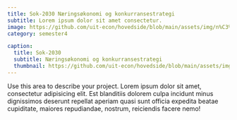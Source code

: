 ```yaml
---
title: Sok-2030 Næringsøkonomi og konkurransestrategi
subtitle: Lorem ipsum dolor sit amet consectetur.
image: https://github.com/uit-econ/hovedside/blob/main/assets/img/n%C3%A6ringkonk.jpg?raw=true
category: semester4

caption:
  title: Sok-2030
  subtitle: Næringsøkonomi og konkurransestrategi
  thumbnail: https://github.com/uit-econ/hovedside/blob/main/assets/img/n%C3%A6ringkonk.jpg?raw=true
---
```

Use this area to describe your project. Lorem ipsum dolor sit amet, consectetur adipisicing elit. Est blanditiis dolorem culpa incidunt minus dignissimos deserunt repellat aperiam quasi sunt officia expedita beatae cupiditate, maiores repudiandae, nostrum, reiciendis facere nemo!


